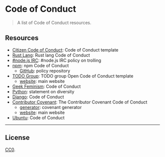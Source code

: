 Code of Conduct
===

> A list of Code of Conduct resources.


## Resources

* [Citizen Code of Conduct](http://citizencodeofconduct.org/): Code of Conduct template
* [Rust Lang](https://www.rust-lang.org/conduct.html): Rust lang Code of Conduct
* [#node.js IRC](http://blog.izs.me/post/30036893703/policy-on-trolling): #node.js IRC policy on trolling
* [npm](https://www.npmjs.com/policies/conduct): npm Code of Conduct
  - [GitHub](https://github.com/npm/policies/blob/master/conduct.md): policy repository
* [TODO Group](https://github.com/todogroup/opencodeofconduct/): TODO group Open Code of Conduct template
  - [website](http://todogroup.org/opencodeofconduct/): main website
* [Geek Feminism](https://geekfeminism.org/about/code-of-conduct/): Code of Conduct
* [Python](https://www.python.org/community/diversity/): statement on diversity
* [Django](https://www.djangoproject.com/conduct/): Code of Conduct
* [Contributor Covenant](http://contributor-covenant.org/version/1/4/code_of_conduct.md): The Contributor Covenant Code of Conduct
  - [generator](https://github.com/simonv3/covenant-generator): covenant generator
  - [website](http://contributor-covenant.org/): main website
* [Ubuntu](http://www.ubuntu.com/about/about-ubuntu/conduct): Code of Conduct



---
## License

[CC0](http://creativecommons.org/publicdomain/zero/1.0/).
